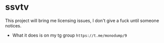 # ssvtv

This project will bring me licensing issues, I don't give a fuck until someone notices.
- What it does is on my tg group ``https://t.me/monodump/9``